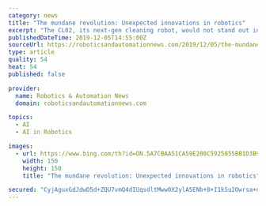 ```yaml
---
category: news
title: "The mundane revolution: Unexpected innovations in robotics"
excerpt: "The CL02, its next-gen cleaning robot, would not stand out in a crowd, with its box-like form factor. However, having been built on ROS and Ubuntu, it has elevated the job of mopping and scrubbing floors to a whole new level. One software protocol – the ‘Teaching Playback’ function – incorporates artificial intelligence (AI) to ..."
publishedDateTime: 2019-12-05T14:55:00Z
sourceUrl: https://roboticsandautomationnews.com/2019/12/05/the-mundane-revolution-unexpected-innovations-in-robotics/27213/
type: article
quality: 54
heat: 54
published: false

provider:
  name: Robotics & Automation News
  domain: roboticsandautomationnews.com

topics:
  - AI
  - AI in Robotics

images:
  - url: https://www.bing.com/th?id=ON.5A7CBAA51CA59E208C5925855BB1D3B9
    width: 150
    height: 150
    title: "The mundane revolution: Unexpected innovations in robotics"

secured: "CyjAguxGdJdwD5d+ZQU7vmQ4dIUqsdltMww0X2ylA5ENb+8+I1kSu2Owrsa+d32PfC89WZOsnHfJVJPWk4YMOoM05+HB/cZRM8H5PVaCkT60HzPp0/n+bAYFsaYFV12at/3GtCPgp4g4yh/s7isnHlZz8D5WBlhXzJ2POLKy/cgyRr7Tzu4O6aoNhIdG7dENYQ0xNcuQqSmBHdeekNchv5PFQSI+eW+G6UTroo6xFUNI6/oWa2KcyQtvbTnAmQKGeqZphdHsPog3B+APn/NHFA==;aD8/lEtgCgk9uhPeYBLx6w=="
---
```


